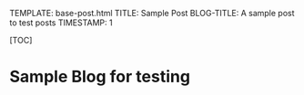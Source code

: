 TEMPLATE: base-post.html
TITLE: Sample Post
BLOG-TITLE: A sample post to test posts
TIMESTAMP: 1

[TOC]

# Sample Blog for testing

